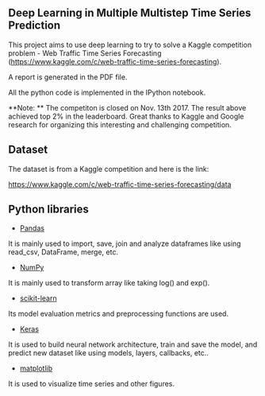 ## Deep Learning in Multiple Multistep Time Series Prediction


This project aims to use deep learning to try to solve a Kaggle competition problem - Web Traffic Time Series Forecasting (https://www.kaggle.com/c/web-traffic-time-series-forecasting). 

A report is generated in the PDF file. 

All the python code is implemented in the IPython notebook.

**Note: ** 
The competiton is closed on Nov. 13th 2017. The result above achieved top 2% in the leaderboard. Great thanks to Kaggle and Google research for organizing this interesting and challenging competition. 


## Dataset

The dataset is from a Kaggle competition and here is the link:

https://www.kaggle.com/c/web-traffic-time-series-forecasting/data


## Python libraries

- [Pandas](http://pandas.pydata.org)

It is mainly used to import, save, join and analyze dataframes like using read_csv, DataFrame, merge, etc.

- [NumPy](http://www.numpy.org/)

It is mainly used to transform array like taking log() and exp().

- [scikit-learn](http://scikit-learn.org/stable/)

Its model evaluation metrics and preprocessing functions are used.
	

- [Keras](https://keras.io/)

It is used to build neural network architecture, train and save the model, and predict new dataset like using models, layers, callbacks, etc..

- [matplotlib](http://matplotlib.org/)

It is used to visualize time series and other figures.
	

